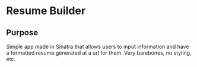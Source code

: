 Resume Builder
==============

Purpose
-------
Simple app made in Sinatra that allows users to input information and have a formatted resume generated at a url for them.
Very barebones, no styling, etc.
